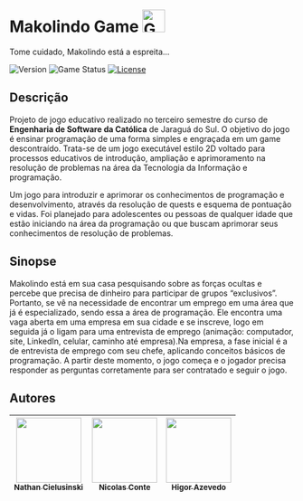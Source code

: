 <h1>Makolindo Game <a href="https://www.yoyogames.com/" target="_blank"><img src="https://www.moosoft.com/wp-content/uploads/2022/11/gamemaker-studio-98765-1.png" alt="GML" width="40" height="40"/></a></h1>
Tome cuidado, Makolindo está a espreita...<br>
<p>
  <img alt="Version" src="https://img.shields.io/badge/Vers%C3%A3o-0.9.6-blue">
  <img alt="Game Status" src="https://img.shields.io/badge/Status-Em%20Desenvolvimento-green">
  <a href='https://github.com/MrNicolass/Makolindo-Game/blob/main/LICENSE'><img alt="License" src="https://img.shields.io/badge/License-MIT-green?"></a>
</p>

<h2>Descrição</h2>
<p>
  Projeto de jogo educativo realizado no terceiro semestre do curso de <strong>Engenharia de Software da Católica</strong> de Jaraguá do Sul.
O objetivo do jogo é ensinar programação de uma forma simples e engraçada em um game descontraído.
Trata-se de um jogo executável estilo 2D voltado para processos educativos de introdução, ampliação e aprimoramento na resolução de problemas na área da Tecnologia da Informação e programação.
</p>


<p>
  Um jogo para introduzir e aprimorar os conhecimentos de programação e desenvolvimento, através da resolução de quests e esquema de pontuação e vidas. Foi planejado para adolescentes ou pessoas de qualquer idade que estão iniciando na área da programação ou que buscam aprimorar seus conhecimentos de resolução de problemas.
</p>

<h2>Sinopse</h2>
Makolindo está em sua casa pesquisando sobre as forças ocultas e percebe que precisa de dinheiro para participar de grupos “exclusivos”. Portanto, se vê na necessidade de encontrar um emprego em uma área que já é especializado, sendo essa a área de programação. Ele encontra uma vaga aberta em uma empresa em sua cidade e se inscreve, logo em seguida já o ligam para uma entrevista de emprego (animação: computador, site, LinkedIn, celular, caminho até empresa).Na empresa, a fase inicial é a de entrevista de emprego com seu chefe, aplicando conceitos básicos de programação. A partir deste momento, o jogo começa e o jogador precisa responder as perguntas corretamente para ser contratado e seguir o jogo.

<h2>Autores</h2>

| [<img loading="lazy" src="https://avatars.githubusercontent.com/u/141975272?v=4" width=115><br><sub>Nathan Cielusinski</sub>](https://github.com/AoiteFoca) |  [<img loading="lazy" src="https://avatars.githubusercontent.com/u/80847876?v=4" width=115><br><sub>Nicolas Conte</sub>](https://github.com/MrNicolass) |  [<img loading="lazy" src="https://avatars.githubusercontent.com/u/141787745?v=4" width=115><br><sub>Higor Azevedo</sub>](https://github.com/HigorAz) |
| :---: | :---: | :---: |

